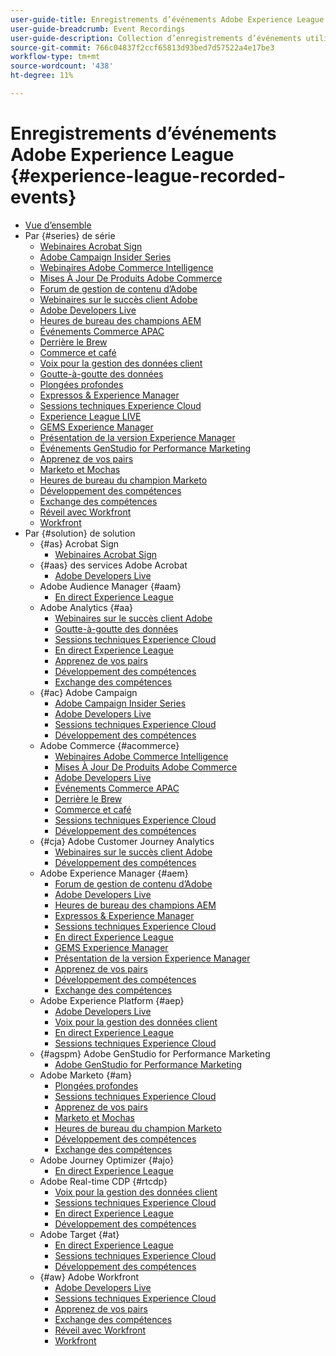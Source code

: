 ```yaml
---
user-guide-title: Enregistrements d’événements Adobe Experience League
user-guide-breadcrumb: Event Recordings
user-guide-description: Collection d’enregistrements d’événements utilisés de force pour l’utilisation des produits Adobe Enterprise
source-git-commit: 766c04837f2ccf65813d93bed7d57522a4e17be3
workflow-type: tm+mt
source-wordcount: '438'
ht-degree: 11%

---
```



# Enregistrements d’événements Adobe Experience League {#experience-league-recorded-events}

+ [Vue d’ensemble](overview.md)
+ Par {#series} de série
   + [Webinaires Acrobat Sign](https://experienceleague.adobe.com/docs/events/acrobat-sign-webinars/overview.html)
   + [Adobe Campaign Insider Series](https://experienceleague.adobe.com/docs/events/adobe-campaign-insider-recordings/overview.html)
   + [Webinaires Adobe Commerce Intelligence](https://experienceleague.adobe.com/docs/events/mbi-webinars-recordings/overview.html)
   + [Mises À Jour De Produits Adobe Commerce](https://experienceleague.adobe.com/docs/events/adobe-commerce-product-update-recordings/overview.html)
   + [Forum de gestion de contenu d’Adobe ](https://experienceleague.adobe.com/docs/events/adobe-content-management-forum-recordings/overview.html)
   + [Webinaires sur le succès client Adobe](https://experienceleague.adobe.com/docs/events/adobe-customer-success-webinar-recordings/overview.html)
   + [Adobe Developers Live](https://experienceleague.adobe.com/docs/events/adobe-developers-live-recordings/overview.html)
   + [Heures de bureau des champions AEM](https://experienceleague.adobe.com/docs/events/aem-champion-office-hours/overview.html)
   + [Événements Commerce APAC](https://experienceleague.adobe.com/docs/events/apac-commerce-recordings/overview.html)
   + [Derrière le Brew](https://experienceleague.adobe.com/docs/events/behind-the-brew-recordings/overview.html)
   + [Commerce et café](https://experienceleague.adobe.com/docs/events/commerce-and-coffee-recordings/overview.html)
   + [Voix pour la gestion des données client](https://experienceleague.adobe.com/docs/events/customer-data-management-voices-recordings/overview.html?lang=fr)
   + [Goutte-à-goutte des données](https://experienceleague.adobe.com/docs/events/data-drip-recordings/overview.html)
   + [Plongées profondes](https://experienceleague.adobe.com/docs/events/deep-dives-recordings/overview.html)
   + [Expressos &amp; Experience Manager ](https://experienceleague.adobe.com/docs/events/espressos-and-experience-manager-recordings/overview.html)
   + [Sessions techniques Experience Cloud ](https://experienceleague.adobe.com/docs/events/tech-sessions/overview.html)
   + [Experience League LIVE](https://experienceleague.adobe.com/docs/events/experience-league-live-recordings/overview.html)
   + [GEMS Experience Manager ](https://experienceleague.adobe.com/docs/events/experience-manager-gems-recordings/overview.html)
   + [Présentation de la version Experience Manager ](https://experienceleague.adobe.com/docs/events/aemcs-release-update-recordings/overview.html?lang=fr)
   + [Événements GenStudio for Performance Marketing](https://experienceleague.adobe.com/docs/events/genstudio-for-performance-marketing-events/overview.html)
   + [Apprenez de vos pairs](https://experienceleague.adobe.com/docs/events/learn-from-your-peers-recordings/overview.html)
   + [Marketo et Mochas](https://experienceleague.adobe.com/docs/events/marketo-and-mochas-recordings/overview.html)
   + [Heures de bureau du champion Marketo](https://experienceleague.adobe.com/docs/events/marketo-champion-office-hours/overview.html)
   + [Développement des compétences](https://experienceleague.adobe.com/docs/events/skill-builder-recordings/overview.html)
   + [Exchange des compétences](https://experienceleague.adobe.com/docs/events/the-skill-exchange-recordings/overview.html)
   + [Réveil avec Workfront](https://experienceleague.adobe.com/docs/events/wake-up-with-workfront-recordings/overview.html)
   + [Workfront](https://experienceleague.adobe.com/docs/events/workfront-recordings/overview.html)
+ Par {#solution} de solution
   + {#as} Acrobat Sign
      + [Webinaires Acrobat Sign](https://experienceleague.adobe.com/docs/events/acrobat-sign-webinars/overview.html)
   + {#aas} des services Adobe Acrobat
      + [Adobe Developers Live](https://experienceleague.adobe.com/docs/events/adobe-developers-live-recordings/overview.html)
   + Adobe Audience Manager {#aam}
      + [En direct Experience League ](https://experienceleague.adobe.com/docs/events/experience-league-live-recordings/overview.html)
   + Adobe Analytics {#aa}
      + [Webinaires sur le succès client Adobe](https://experienceleague.adobe.com/docs/events/adobe-customer-success-webinar-recordings/overview.html)
      + [Goutte-à-goutte des données](https://experienceleague.adobe.com/docs/events/data-drip-recordings/overview.html)
      + [Sessions techniques Experience Cloud ](https://experienceleague.adobe.com/docs/events/tech-sessions/overview.html)
      + [En direct Experience League ](https://experienceleague.adobe.com/docs/events/experience-league-live-recordings/overview.html)
      + [Apprenez de vos pairs](https://experienceleague.adobe.com/docs/events/learn-from-your-peers-recordings/overview.html)
      + [Développement des compétences](https://experienceleague.adobe.com/docs/events/skill-builder-recordings/overview.html)
      + [Exchange des compétences](https://experienceleague.adobe.com/docs/events/the-skill-exchange-recordings/overview.html)
   + {#ac} Adobe Campaign
      + [Adobe Campaign Insider Series](https://experienceleague.adobe.com/docs/events/adobe-campaign-insider-recordings/overview.html)
      + [Adobe Developers Live](https://experienceleague.adobe.com/docs/events/adobe-developers-live-recordings/overview.html)
      + [Sessions techniques Experience Cloud ](https://experienceleague.adobe.com/docs/events/tech-sessions/overview.html)
      + [Développement des compétences](https://experienceleague.adobe.com/docs/events/skill-builder-recordings/overview.html)
   + Adobe Commerce {#acommerce}
      + [Webinaires Adobe Commerce Intelligence](https://experienceleague.adobe.com/docs/events/mbi-webinars-recordings/overview.html)
      + [Mises À Jour De Produits Adobe Commerce](https://experienceleague.adobe.com/docs/events/adobe-commerce-product-update-recordings/overview.html)
      + [Adobe Developers Live](https://experienceleague.adobe.com/docs/events/adobe-developers-live-recordings/overview.html)
      + [Événements Commerce APAC](https://experienceleague.adobe.com/docs/events/apac-commerce-recordings/overview.html)
      + [Derrière le Brew](https://experienceleague.adobe.com/docs/events/behind-the-brew-recordings/overview.html)
      + [Commerce et café](https://experienceleague.adobe.com/docs/events/commerce-and-coffee-recordings/overview.html)
      + [Sessions techniques Experience Cloud ](https://experienceleague.adobe.com/docs/events/tech-sessions/overview.html)
      + [Développement des compétences](https://experienceleague.adobe.com/docs/events/skill-builder-recordings/overview.html)
   + {#cja} Adobe Customer Journey Analytics
      + [Webinaires sur le succès client Adobe](https://experienceleague.adobe.com/docs/events/adobe-customer-success-webinar-recordings/overview.html)
      + [Développement des compétences](https://experienceleague.adobe.com/docs/events/skill-builder-recordings/overview.html)
   + Adobe Experience Manager   {#aem}
      + [Forum de gestion de contenu d’Adobe ](https://experienceleague.adobe.com/docs/events/adobe-content-management-forum-recordings/overview.html)
      + [Adobe Developers Live](https://experienceleague.adobe.com/docs/events/adobe-developers-live-recordings/overview.html)
      + [Heures de bureau des champions AEM](https://experienceleague.adobe.com/docs/events/aem-champion-office-hours/overview.html)
      + [Expressos &amp; Experience Manager ](https://experienceleague.adobe.com/docs/events/espressos-and-experience-manager-recordings/overview.html)
      + [Sessions techniques Experience Cloud ](https://experienceleague.adobe.com/docs/events/tech-sessions/overview.html)
      + [En direct Experience League ](https://experienceleague.adobe.com/docs/events/experience-league-live-recordings/overview.html)
      + [GEMS Experience Manager ](https://experienceleague.adobe.com/docs/events/experience-manager-gems-recordings/overview.html)
      + [Présentation de la version Experience Manager ](https://experienceleague.adobe.com/docs/events/aemcs-release-update-recordings/overview.html?lang=fr)
      + [Apprenez de vos pairs](https://experienceleague.adobe.com/docs/events/learn-from-your-peers-recordings/overview.html)
      + [Développement des compétences](https://experienceleague.adobe.com/docs/events/skill-builder-recordings/overview.html)
      + [Exchange des compétences](https://experienceleague.adobe.com/docs/events/the-skill-exchange-recordings/overview.html)
   + Adobe Experience Platform {#aep}
      + [Adobe Developers Live](https://experienceleague.adobe.com/docs/events/adobe-developers-live-recordings/overview.html)
      + [Voix pour la gestion des données client](https://experienceleague.adobe.com/docs/events/customer-data-management-voices-recordings/overview.html?lang=fr)
      + [En direct Experience League ](https://experienceleague.adobe.com/docs/events/experience-league-live-recordings/overview.html)
      + [Sessions techniques Experience Cloud ](https://experienceleague.adobe.com/docs/events/tech-sessions/overview.html)
   + {#agspm} Adobe GenStudio for Performance Marketing
      + [Adobe GenStudio for Performance Marketing](https://experienceleague.adobe.com/docs/events/genstudio-for-performance-marketing-events/overview.html)
   + Adobe Marketo {#am}
      + [Plongées profondes](https://experienceleague.adobe.com/docs/events/deep-dives-recordings/overview.html)
      + [Sessions techniques Experience Cloud ](https://experienceleague.adobe.com/docs/events/tech-sessions/overview.html)
      + [Apprenez de vos pairs](https://experienceleague.adobe.com/docs/events/learn-from-your-peers-recordings/overview.html)
      + [Marketo et Mochas](https://experienceleague.adobe.com/docs/events/marketo-and-mochas-recordings/overview.html)
      + [Heures de bureau du champion Marketo](https://experienceleague.adobe.com/docs/events/marketo-champion-office-hours/overview.html)
      + [Développement des compétences](https://experienceleague.adobe.com/docs/events/skill-builder-recordings/overview.html)
      + [Exchange des compétences](https://experienceleague.adobe.com/docs/events/the-skill-exchange-recordings/overview.html)
   + Adobe Journey Optimizer {#ajo}
      + [En direct Experience League ](https://experienceleague.adobe.com/docs/events/experience-league-live-recordings/overview.html)
   + Adobe Real-time CDP {#rtcdp}
      + [Voix pour la gestion des données client](https://experienceleague.adobe.com/docs/events/customer-data-management-voices-recordings/overview.html?lang=fr)
      + [Sessions techniques Experience Cloud ](https://experienceleague.adobe.com/docs/events/tech-sessions/overview.html)
      + [En direct Experience League ](https://experienceleague.adobe.com/docs/events/experience-league-live-recordings/overview.html)
      + [Développement des compétences](https://experienceleague.adobe.com/docs/events/skill-builder-recordings/overview.html)
   + Adobe Target {#at}
      + [En direct Experience League ](https://experienceleague.adobe.com/docs/events/experience-league-live-recordings/overview.html)
      + [Sessions techniques Experience Cloud ](https://experienceleague.adobe.com/docs/events/tech-sessions/overview.html)
      + [Développement des compétences](https://experienceleague.adobe.com/docs/events/skill-builder-recordings/overview.html)
   + {#aw} Adobe Workfront
      + [Adobe Developers Live](https://experienceleague.adobe.com/docs/events/adobe-developers-live-recordings/overview.html)
      + [Sessions techniques Experience Cloud ](https://experienceleague.adobe.com/docs/events/tech-sessions/overview.html)
      + [Apprenez de vos pairs](https://experienceleague.adobe.com/docs/events/learn-from-your-peers-recordings/overview.html)
      + [Exchange des compétences](https://experienceleague.adobe.com/docs/events/the-skill-exchange-recordings/overview.html)
      + [Réveil avec Workfront](https://experienceleague.adobe.com/docs/events/wake-up-with-workfront-recordings/overview.html)
      + [Workfront](https://experienceleague.adobe.com/docs/events/workfront-recordings/overview.html)